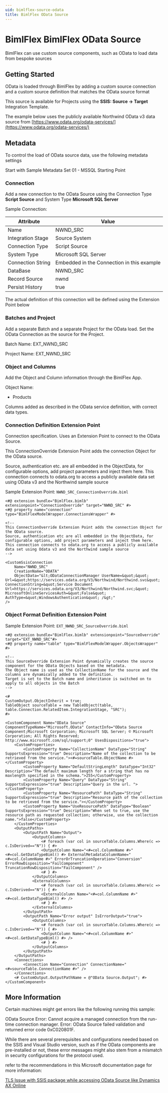 ```yaml
---
uid: bimlflex-source-odata
title: BimlFlex OData Source
---
```

# BimlFlex BimlFlex OData Source

BimlFlex can use custom source components, such as OData to load data from bespoke sources

## Getting Started

OData is loaded through BimlFlex by adding a custom source connection and a custom source definition that matches the OData source format

This source is available for Projects using the **SSIS: Source -> Target** Integration Template.

The example below uses the publicly available Northwind OData v3 data source from [https://www.odata.org/odata-services/](https://www.odata.org/odata-services/)

## Metadata

To control the load of OData source data, use the following metadata settings

Start with Sample Metadata Set 01 - MSSQL Starting Point

### Connection

Add a new connection to the OData Source using the Connection Type **Script Source** and System Type **Microsoft SQL Server**

Sample Connection:

| Attribute         | Value |
| ----------------- | ----- |
| Name              | NWND_SRC |
| Integration Stage | Source System |
| Connection Type   | Script Source |
| System Type       | Microsoft SQL Server |
| Connection String | Embedded in the Connection in this example |
| DataBase          | NWND_SRC |
| Record Source     | nwnd |
| Persist History   | true |

The actual definition of this connection will be defined using the Extension Point below

### Batches and Project

Add a separate Batch and a separate Project for the OData load. Set the OData Connection as the source for the Project.

Batch Name: EXT_NWND_SRC

Project Name: EXT_NWND_SRC

### Object and Columns

Add the Object and Column information through the BimlFlex App.

Object Name:

* Products

<!-- * Suppliers TODO: review -->

Columns added as described in the OData service definition, with correct data types.

### Connection Definition Extension Point

Connection specification. Uses an Extension Point to connect to the OData Source.

This ConnectionOverride Extension Point adds the connection Object for the OData source.

Source, authentication etc. are all embedded in the ObjectData, for configurable options, add project parameters and inject them here.
This connection connects to odata.org to access a publicly available data set using OData v3 and the Northwind sample source

Sample Extension Point: `NWND_SRC_ConnectionOverride.biml`

```biml
<#@ extension bundle="BimlFlex.bimlb" extensionpoint="ConnectionOverride" target="NWND_SRC" #>
<#@ property name="connection" type="BimlFlexModelWrapper.ConnectionsWrapper" #>

<!--
This ConnectionOverride Extension Point adds the connection Object for the OData source.
Source, authentication etc are all embedded in the ObjectData, for configurable options, add project parameters and inject them here.
This connection connects to odata.org to access a publicly available data set using Odata v3 and the Northwind sample source
-->

<CustomSsisConnection
    Name="NWND_SRC"
    CreationName="ODATA"
    ObjectData="&lt;ODataConnectionManager UserName=&quot;&quot; Url=&quot;https://services.odata.org/V3/Northwind/Northwind.svc&quot; ConnectionString=&quot;Service Document Url=https://services.odata.org/V3/Northwind/Northwind.svc;&quot; MicrosoftOnlineServicesAuth=&quot;False&quot; AuthType=&quot;WindowsAuthentication&quot; /&gt;"
/>
```

### Object Format Definition Extension Point

Sample Extension Point: `EXT_NWND_SRC_SourceOverride.biml`

```biml
<#@ extension bundle="BimlFlex.bimlb" extensionpoint="SourceOverride" target="EXT_NWND_SRC"#>
<#@ property name="table" type="BimlFlexModelWrapper.ObjectsWrapper" #>

<!--
This SourceOverride Extension Point dynamically creates the source component for the OData Objects based on the metadata.
The Object name is used as the CollectionName for the source and the columns are dynamically added to the definition.
Target is set to the Batch name and inheritance is switched on to apply to all objects in the Batch
-->

<#
CustomOutput.ObjectInherit = true;
TableObject sourceTable = new TableObject(table, table.Connection.RelatedItem.IntegrationStage, "SRC");
#>

<CustomComponent Name="OData Source" ComponentTypeName="Microsoft.OData" ContactInfo="OData Source Component;Microsoft Corporation; Microsoft SQL Server; © Microsoft Corporation; All Rights Reserved; http://www.microsoft.com/sql/support;0" UsesDispositions="true">
    <CustomProperties>
        <CustomProperty Name="CollectionName" DataType="String" SupportsExpression="true" Description="Name of the collection to be retrieved from the service."><#=sourceTable.ObjectName #></CustomProperty>
        <CustomProperty Name="DefaultStringLength" DataType="Int32" Description="The default maximum length for a string that has no maxlength specified in the schema.">255</CustomProperty>
        <CustomProperty Name="Query" DataType="String" SupportsExpression="true" Description="Query in the url. "></CustomProperty>
        <CustomProperty Name="ResourcePath" DataType="String" SupportsExpression="true" Description="Resource path of the collection to be retrieved from the service."></CustomProperty>
        <CustomProperty Name="UseResourcePath" DataType="Boolean" SupportsExpression="true" Description="When set to true, use the resource path as requested collection; otherwise, use the collection name.">false</CustomProperty>
    </CustomProperties>
    <OutputPaths>
        <OutputPath Name="Output">
            <OutputColumns>
                <# foreach (var col in sourceTable.Columns.Where(c => c.IsDerived=="N")) { #>
                <OutputColumn Name="<#=col.ColumnName #>" <#=col.GetDataTypeBiml() #> ExternalMetadataColumnName="<#=col.ColumnName #>" ErrorOrTruncationOperation="Conversion" ErrorRowDisposition="FailComponent" TruncationRowDisposition="FailComponent" />
                <# } #>
            </OutputColumns>
            <ExternalColumns>
                <# foreach (var col in sourceTable.Columns.Where(c => c.IsDerived=="N")) { #>
                <ExternalColumn Name="<#=col.ColumnName #>"  <#=col.GetDataTypeBiml() #> />
                <# } #>
            </ExternalColumns>
        </OutputPath>
        <OutputPath Name="Error output" IsErrorOutput="true">
            <OutputColumns>
                <# foreach (var col in sourceTable.Columns.Where(c => c.IsDerived=="N")) { #>
                <OutputColumn Name="<#=col.ColumnName #>" <#=col.GetDataTypeBiml() #> />
                <# } #>
            </OutputColumns>
        </OutputPath>
    </OutputPaths>
    <Connections>
        <Connection Name="Connection" ConnectionName="<#=sourceTable.ConnectionName #>" />
    </Connections>
    <# CustomOutput.OutputPathName = @"OData Source.Output"; #>
</CustomComponent>
```

## More Information

Certain machines might get errors like the following running this sample:

OData Source Error: Cannot acquire a managed connection from the run-time connection manager.
Error: OData Source failed validation and returned error code 0xC020801F.

While there are several prerequisites and configurations needed based on the SSIS and Visual Studio version, such as if the OData components are pre-installed or not, these error messages might also stem from a mismatch in security configurations for the protocol used.

refer to the recommendations in this Microsoft documentation page for more information:

[TLS Issue with SSIS package while accessing OData Source like Dynamics AX Online](https://docs.microsoft.com/en-au/archive/blogs/dataaccesstechnologies/tls-issue-with-ssis-package-while-accessing-odata-source-like-dynamics-ax-online)
